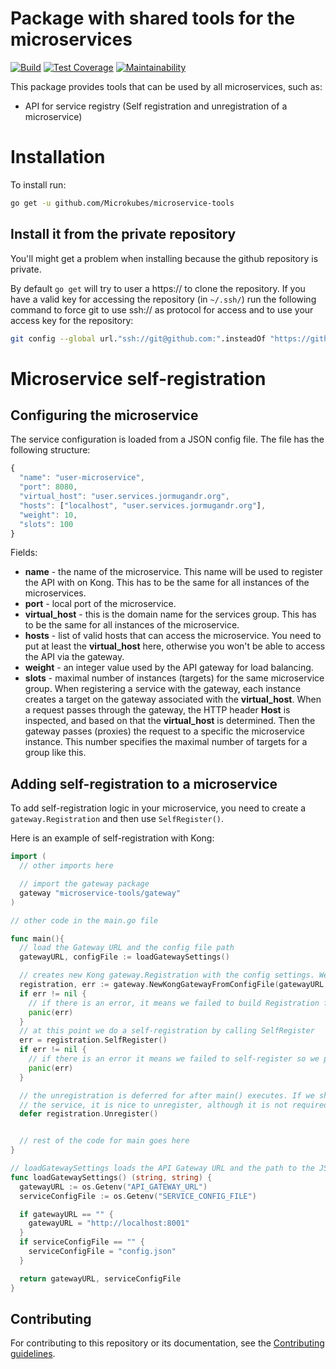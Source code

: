 Package with shared tools for the microservices
===============================================

[![Build](https://travis-ci.com/Microkubes/microservice-tools.svg?token=UB5yzsLHNSbtjSYrGbWf&branch=master)](https://travis-ci.com/Microkubes/microservice-tools)
[![Test Coverage](https://api.codeclimate.com/v1/badges/b2cc2c65045b0a12e6e7/test_coverage)](https://codeclimate.com/repos/59e72590aed7c5028e000970/test_coverage)
[![Maintainability](https://api.codeclimate.com/v1/badges/b2cc2c65045b0a12e6e7/maintainability)](https://codeclimate.com/repos/59e72590aed7c5028e000970/maintainability)

This package provides tools that can be used by all microservices, such as:
 * API for service registry (Self registration and unregistration of a microservice)

# Installation

To install run:
```bash
go get -u github.com/Microkubes/microservice-tools
```

## Install it from the private repository

You'll might get a problem when installing because the github repository is private.

By default ```go get``` will try to user a https:// to clone the repository.
If you have a valid key for accessing the repository (in ```~/.ssh/```) run the
following command to force git to use ssh:// as protocol for access and to use
your access key for the repository:

```bash
git config --global url."ssh://git@github.com:".insteadOf "https://github.com"
```

# Microservice self-registration

## Configuring the microservice

The service configuration is loaded from a JSON config file. The file has the following
structure:

```javascript
{
  "name": "user-microservice",
  "port": 8080,
  "virtual_host": "user.services.jormugandr.org",
  "hosts": ["localhost", "user.services.jormugandr.org"],
  "weight": 10,
  "slots": 100
}
```
Fields:
 * **name** - the name of the microservice. This name will be used to register the API with on Kong. This has to be the same for all instances of the microservices.
 * **port** - local port of the microservice.
 * **virtual_host** - this is the domain name for the services group. This has to be the same for all instances of the microservice.
 * **hosts** - list of valid hosts that can access the microservice. You need to put at least the **virtual_host** here, otherwise you won't be able to access the API via the gateway.
 * **weight** - an integer value used by the API gateway for load balancing.
 * **slots** - maximal number of instances (targets) for the same microservice group. When registering a service with the gateway, each instance creates a target
 on the gateway associated with the **virtual_host**. When a request passes through the gateway, the HTTP header **Host** is inspected, and based on that the **virtual_host** is determined. Then the gateway passes (proxies) the request to a specific the microservice instance. This number specifies the maximal number of targets for a group like this.


## Adding self-registration to a microservice

To add self-registration logic in your microservice, you need to create a ```gateway.Registration``` and then use ```SelfRegister()```.

Here is an example of self-registration with Kong:
```go
import (
  // other imports here

  // import the gateway package
  gateway "microservice-tools/gateway"
)

// other code in the main.go file

func main(){
  // load the Gateway URL and the config file path
  gatewayURL, configFile := loadGatewaySettings()

  // creates new Kong gateway.Registration with the config settings. We pass the default http client here.
  registration, err := gateway.NewKongGatewayFromConfigFile(gatewayURL, &http.Client{}, configFile)
  if err != nil {
    // if there is an error, it means we failed to build Registration for Kong.
    panic(err)
  }
  // at this point we do a self-registration by calling SelfRegister
  err = registration.SelfRegister()
  if err != nil {
    // if there is an error it means we failed to self-register so we panic with error
    panic(err)
  }

  // the unregistration is deferred for after main() executes. If we shut down
  // the service, it is nice to unregister, although it is not required.
  defer registration.Unregister()


  // rest of the code for main goes here
}

// loadGatewaySettings loads the API Gateway URL and the path to the JSON config file from ENV variables.
func loadGatewaySettings() (string, string) {
  gatewayURL := os.Getenv("API_GATEWAY_URL")
  serviceConfigFile := os.Getenv("SERVICE_CONFIG_FILE")

  if gatewayURL == "" {
    gatewayURL = "http://localhost:8001"
  }
  if serviceConfigFile == "" {
    serviceConfigFile = "config.json"
  }

  return gatewayURL, serviceConfigFile
}
```

## Contributing

For contributing to this repository or its documentation, see the [Contributing guidelines](CONTRIBUTING.md).

